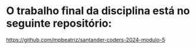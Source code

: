 # O trabalho final da disciplina está no seguinte repositório:

https://github.com/mpbeatriz/santander-coders-2024-modulo-5
